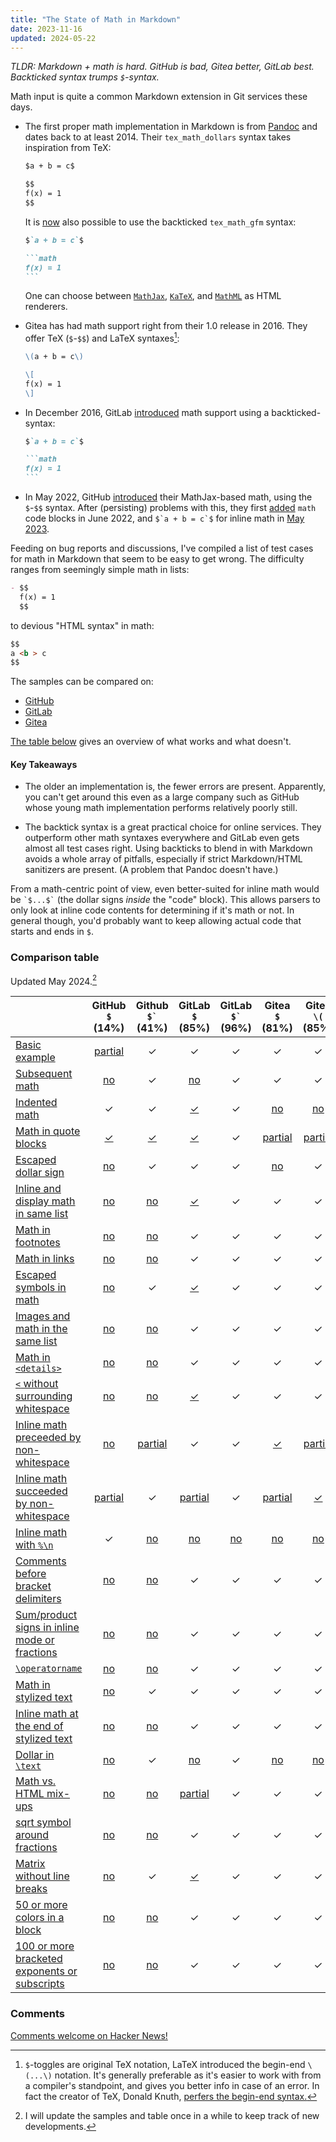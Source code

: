 ```yaml
---
title: "The State of Math in Markdown"
date: 2023-11-16
updated: 2024-05-22
---
```


_TLDR: Markdown + math is hard. GitHub is bad, Gitea better, GitLab best.
Backticked syntax trumps `$`-syntax._


Math input is quite a common Markdown extension in Git services these days.

- The first proper math implementation in Markdown is from
  [Pandoc](https://pandoc.org/) and dates back to at least 2014. Their
  `tex_math_dollars` syntax takes inspiration from TeX:

  ```markdown
  $a + b = c$

  $$
  f(x) = 1
  $$
  ```

  It is [now](https://github.com/jgm/pandoc/pull/9156) also possible to use the
  backticked `tex_math_gfm` syntax:

  ````markdown
  $`a + b = c`$

  ```math
  f(x) = 1
  ```
  ````

  One can choose between [`MathJax`](https://www.mathjax.org/),
  [`KaTeX`](https://katex.org/), and
  [`MathML`](https://developer.mozilla.org/en-US/docs/Web/MathML) as HTML
  renderers.

- Gitea has had math support right from their 1.0 release in 2016. They offer
  TeX (`$`-`$$`) and LaTeX syntaxes[^1]:

  ```markdown
  \(a + b = c\)

  \[
  f(x) = 1
  \]
  ```

- In December 2016, GitLab
  [introduced](https://about.gitlab.com/releases/2016/12/22/gitlab-8-15-released/)
  math support using a backticked-syntax:

  ````markdown
  $`a + b = c`$

  ```math
  f(x) = 1
  ```
  ````

- In May 2022, GitHub
  [introduced](https://github.blog/2022-05-19-math-support-in-markdown/) their
  MathJax-based math, using the `$`-`$$` syntax. After (persisting) problems
  with this, they first
  [added](https://github.blog/changelog/2022-06-28-fenced-block-syntax-for-mathematical-expressions/)
  `math` code blocks in June 2022, and ``$`a + b = c`$`` for inline math in
  [May
  2023](https://github.blog/changelog/2023-05-08-new-delimiter-syntax-for-inline-mathematical-expressions/).

Feeding on bug reports and discussions, I've compiled a list of test cases for
math in Markdown that seem to be easy to get wrong. The difficulty ranges from
seemingly simple math in lists:

```markdown
- $$
  f(x) = 1
  $$
```

to devious "HTML syntax" in math:

```markdown
$$
a <b > c
$$
```

The samples can be compared on:

- [GitHub](https://github.com/nschloe/markdown-math-acid-test)
- [GitLab](https://gitlab.com/nschloe/github-math-bugs)
- [Gitea](https://try.gitea.io/nschloe/markdown-math-acid-test)

[The table below](#comparison-table) gives an overview of what works and what
doesn't.

#### Key Takeaways

- The older an implementation is, the fewer errors are present. Apparently, you
  can't get around this even as a large company such as GitHub whose young math
  implementation performs relatively poorly still.

- The backtick syntax is a great practical choice for online services. They
  outperform other math syntaxes everywhere and GitLab even gets almost all
  test cases right. Using backticks to blend in with Markdown avoids a whole
  array of pitfalls, especially if strict Markdown/HTML sanitizers are present.
  (A problem that Pandoc doesn't have.)

From a math-centric point of view, even better-suited for inline math would be
`` `$...$` `` (the dollar signs _inside_ the "code" block). This allows parsers
to only look at inline code contents for determining if it's math or not. In
general though, you'd probably want to keep allowing actual code that starts
and ends in `$`.

### Comparison table

Updated May 2024.[^2]

|  | GitHub `$` (14%) | Github `` $` `` (41%) | GitLab `$` (85%) | GitLab `` $` `` (96%) | Gitea `$` (81%) | Gitea `\(` (85%) | Pandoc `$` (94%) |
| :---- | :----: | :----: | :----: | :----: | :----: | :----: | :----: |
| [Basic example](https://github.com/nschloe/markdown-math-acid-test/blob/main/dollar-backtick.md#basic-example) | [partial](https://github.com/github/markup/issues/1744) | ✓ | ✓ | ✓ | ✓ | ✓ | ✓ |
| [Subsequent math](https://github.com/nschloe/markdown-math-acid-test/blob/main/dollar-backtick.md#subsequent-math) | [no](https://github.com/github/markup/issues/1741) | ✓ | [no](https://gitlab.com/gitlab-org/gitlab/-/issues/431890) | ✓ | ✓ | ✓ | ✓ |
| [Indented math](https://github.com/nschloe/markdown-math-acid-test/blob/main/dollar-backtick.md#indented-math) | ✓ | ✓ | [✓](https://gitlab.com/gitlab-org/gitlab/-/issues/431893) | ✓ | [no](https://github.com/go-gitea/gitea/issues/27834) | [no](https://github.com/go-gitea/gitea/issues/27834) | ✓ |
| [Math in quote blocks](https://github.com/nschloe/markdown-math-acid-test/blob/main/dollar-backtick.md#math-in-quote-blocks) | [✓](https://github.com/github/markup/issues/1732) | [✓](https://github.com/github/markup/issues/1732) | [✓](https://gitlab.com/gitlab-org/gitlab/-/issues/431889) | ✓ | [partial](https://github.com/go-gitea/gitea/issues/27777) | [partial](https://github.com/go-gitea/gitea/issues/27777) | ✓ |
| [Escaped dollar sign](https://github.com/nschloe/markdown-math-acid-test/blob/main/dollar-backtick.md#escaped-dollar-sign) | [no](https://github.com/orgs/community/discussions/17116) | ✓ | ✓ | ✓ | [no](https://github.com/go-gitea/gitea/issues/27618) | ✓ | ✓ |
| [Inline and display math in same list](https://github.com/nschloe/markdown-math-acid-test/blob/main/dollar-backtick.md#inline-and-display-math-in-same-list) | [no](https://github.com/github/markup/issues/1745) | [no](https://github.com/github/markup/issues/1745) | [✓](https://gitlab.com/gitlab-org/gitlab/-/issues/431895) | ✓ | ✓ | ✓ | ✓ |
| [Math in footnotes](https://github.com/nschloe/markdown-math-acid-test/blob/main/dollar-backtick.md#math-in-footnotes) | [no](https://github.com/orgs/community/discussions/55227) | [no](https://github.com/orgs/community/discussions/55227) | ✓ | ✓ | ✓ | ✓ | ✓ |
| [Math in links](https://github.com/nschloe/markdown-math-acid-test/blob/main/dollar-backtick.md#math-in-links) | [no](https://github.com/orgs/community/discussions/55232) | [no](https://github.com/orgs/community/discussions/55232) | ✓ | ✓ | ✓ | ✓ | ✓ |
| [Escaped symbols in math](https://github.com/nschloe/markdown-math-acid-test/blob/main/dollar-backtick.md#escaped-symbols-in-math) | [no](https://github.com/github/markup/issues/1746) | ✓ | [✓](https://gitlab.com/gitlab-org/gitlab/-/issues/431896) | ✓ | ✓ | ✓ | ✓ |
| [Images and math in the same list](https://github.com/nschloe/markdown-math-acid-test/blob/main/dollar-backtick.md#images-and-math-in-the-same-list) | [no](https://github.com/github/markup/issues/1743) | [no](https://github.com/github/markup/issues/1743) | ✓ | ✓ | ✓ | ✓ | ✓ |
| [Math in `<details>`](https://github.com/nschloe/markdown-math-acid-test/blob/main/dollar-backtick.md#math-in-details) | [no](https://github.com/orgs/community/discussions/57950) | [no](https://github.com/orgs/community/discussions/57950) | ✓ | ✓ | ✓ | ✓ | ✓ |
| [`<` without surrounding whitespace](https://github.com/nschloe/markdown-math-acid-test/blob/main/dollar-backtick.md#-without-surrounding-whitespace) | [no](https://github.com/orgs/community/discussions/55225) | [no](https://github.com/orgs/community/discussions/55225) | [✓](https://gitlab.com/gitlab-org/gitlab/-/issues/431897) | ✓ | ✓ | ✓ | ✓ |
| [Inline math preceeded by non-whitespace](https://github.com/nschloe/markdown-math-acid-test/blob/main/dollar-backtick.md#inline-math-preceeded-by-non-whitespace) | [no](https://github.com/github/markup/issues/1742) | [partial](https://github.com/github/markup/issues/1742) | ✓ | ✓ | [✓](https://github.com/go-gitea/gitea/issues/27605) | [partial](https://github.com/go-gitea/gitea/issues/27605) | ✓ |
| [Inline math succeeded by non-whitespace](https://github.com/nschloe/markdown-math-acid-test/blob/main/dollar-backtick.md#inline-math-succeeded-by-non-whitespace) | [partial](https://github.com/github/markup/issues/1742) | ✓ | [partial](https://gitlab.com/gitlab-org/gitlab/-/issues/431869) | ✓ | [partial](https://github.com/go-gitea/gitea/issues/27605) | [✓](https://github.com/go-gitea/gitea/issues/27605) | [partial](https://github.com/jgm/pandoc/issues/9192) |
| [Inline math with `%\n`](https://github.com/nschloe/markdown-math-acid-test/blob/main/dollar-backtick.md#inline-math-with-n) | ✓ | [no](https://github.com/orgs/community/discussions/55237) | [no](https://gitlab.com/gitlab-org/gitlab/-/issues/432102) | [no](https://gitlab.com/gitlab-org/gitlab/-/issues/432102) | [no](https://github.com/go-gitea/gitea/issues/27617) | [no](https://github.com/go-gitea/gitea/issues/27617) | [no](https://github.com/jgm/pandoc/issues/9193) |
| [Comments before bracket delimiters](https://github.com/nschloe/markdown-math-acid-test/blob/main/dollar-backtick.md#comments-before-bracket-delimiters) | [no](https://github.com/orgs/community/discussions/55228) | [no](https://github.com/orgs/community/discussions/55228) | ✓ | ✓ | ✓ | ✓ | ✓ |
| [Sum/product signs in inline mode or fractions](https://github.com/nschloe/markdown-math-acid-test/blob/main/dollar-backtick.md#sumproduct-signs-in-inline-mode-or-fractions) | [no](https://github.com/orgs/community/discussions/17051) | [no](https://github.com/orgs/community/discussions/17051) | ✓ | ✓ | ✓ | ✓ | ✓ |
| [`\operatorname`](https://github.com/nschloe/markdown-math-acid-test/blob/main/dollar-backtick.md#operatorname) | [no](https://github.com/orgs/community/discussions/55368) | [no](https://github.com/orgs/community/discussions/55368) | ✓ | ✓ | ✓ | ✓ | ✓ |
| [Math in stylized text](https://github.com/nschloe/markdown-math-acid-test/blob/main/dollar-backtick.md#math-in-stylized-text) | [no](https://github.com/orgs/community/discussions/17264) | ✓ | ✓ | ✓ | ✓ | ✓ | ✓ |
| [Inline math at the end of stylized text](https://github.com/nschloe/markdown-math-acid-test/blob/main/dollar-backtick.md#inline-math-at-the-end-of-stylized-text) | [no](https://github.com/orgs/community/discussions/55033) | [no](https://github.com/orgs/community/discussions/55033) | ✓ | ✓ | ✓ | ✓ | ✓ |
| [Dollar in `\text`](https://github.com/nschloe/markdown-math-acid-test/blob/main/dollar-backtick.md#dollar-in-text) | [no](https://github.com/orgs/community/discussions/39655) | ✓ | [no](https://gitlab.com/gitlab-org/gitlab/-/issues/432104) | ✓ | [no](https://github.com/go-gitea/gitea/issues/28070) | [no](https://github.com/go-gitea/gitea/issues/28070) | ✓ |
| [Math vs. HTML mix-ups](https://github.com/nschloe/markdown-math-acid-test/blob/main/dollar-backtick.md#math-vs-html-mix-ups) | [no](https://github.com/github/markup/issues/1747) | [no](https://github.com/github/markup/issues/1747) | [partial](https://gitlab.com/gitlab-org/gitlab/-/issues/432106) | ✓ | ✓ | ✓ | ✓ |
| [sqrt symbol around fractions](https://github.com/nschloe/markdown-math-acid-test/blob/main/dollar-backtick.md#sqrt-symbol-around-fractions) | [no](https://github.com/orgs/community/discussions/39251) | [no](https://github.com/orgs/community/discussions/39251) | ✓ | ✓ | ✓ | ✓ | ✓ |
| [Matrix without line breaks](https://github.com/nschloe/markdown-math-acid-test/blob/main/dollar-backtick.md#matrix-without-line-breaks) | [no](https://github.com/orgs/community/discussions/52991) | ✓ | [✓](https://gitlab.com/gitlab-org/gitlab/-/issues/432108) | ✓ | ✓ | ✓ | ✓ |
| [50 or more colors in a block](https://github.com/nschloe/markdown-math-acid-test/blob/main/dollar-backtick.md#50-or-more-colors-in-a-block) | [no](https://github.com/orgs/community/discussions/45276) | [no](https://github.com/orgs/community/discussions/45276) | ✓ | ✓ | ✓ | ✓ | ✓ |
| [100 or more bracketed exponents or subscripts](https://github.com/nschloe/markdown-math-acid-test/blob/main/dollar-backtick.md#100-or-more-bracketed-exponents-or-subscripts) | [no](https://github.com/orgs/community/discussions/59960) | [no](https://github.com/orgs/community/discussions/59960) | ✓ | ✓ | ✓ | ✓ | ✓ |

### Comments

[Comments welcome on Hacker
News!](https://news.ycombinator.com/item?id=38292214)


[^1]:
    `$`-toggles are original TeX notation, LaTeX introduced the begin-end
    `\(...\)` notation. It's generally preferable as it's easier to work with from
    a compiler's standpoint, and gives you better info in case of an error. In fact
    the creator of TeX, Donald Knuth, [perfers the begin-end
    syntax.](https://tex.stackexchange.com/questions/510/are-and-preferable-to-dollar-signs-for-math-mode#comment61028_510)

[^2]:
    I will update the samples and table once in a while to keep track of new
    developments.
